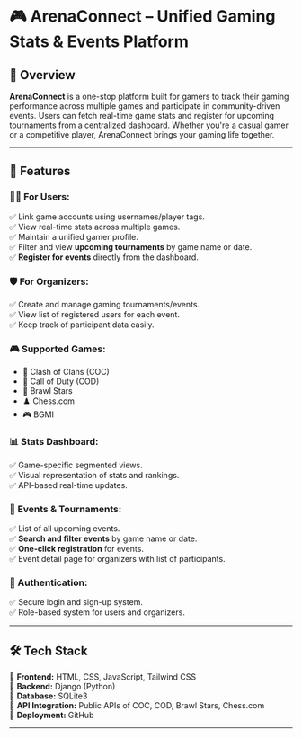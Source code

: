 # 🎮 ArenaConnect – Unified Gaming Stats & Events Platform

## 📌 Overview
**ArenaConnect** is a one-stop platform built for gamers to track their gaming performance across multiple games and participate in community-driven events. Users can fetch real-time game stats and register for upcoming tournaments from a centralized dashboard. Whether you're a casual gamer or a competitive player, ArenaConnect brings your gaming life together.

---

## 🚀 Features

### 🧑‍💻 For Users:
✅ Link game accounts using usernames/player tags.  
✅ View real-time stats across multiple games.  
✅ Maintain a unified gamer profile.  
✅ Filter and view **upcoming tournaments** by game name or date.  
✅ **Register for events** directly from the dashboard.  

### 🛡️ For Organizers:
✅ Create and manage gaming tournaments/events.  
✅ View list of registered users for each event.  
✅ Keep track of participant data easily.  

### 🎮 Supported Games:
- 🏰 Clash of Clans (COC)  
- 🔫 Call of Duty (COD)  
- 🌟 Brawl Stars  
- ♟️ Chess.com  
- 🎮 BGMI  

### 📊 Stats Dashboard:
✅ Game-specific segmented views.  
✅ Visual representation of stats and rankings.  
✅ API-based real-time updates.  

### 🔎 Events & Tournaments:
✅ List of all upcoming events.  
✅ **Search and filter events** by game name or date.  
✅ **One-click registration** for events.  
✅ Event detail page for organizers with list of participants.  

### 🔐 Authentication:
✅ Secure login and sign-up system.  
✅ Role-based system for users and organizers.  

---

## 🛠 Tech Stack
🔹 **Frontend:** HTML, CSS, JavaScript, Tailwind CSS  
🔹 **Backend:** Django (Python)  
🔹 **Database:** SQLite3  
🔹 **API Integration:** Public APIs of COC, COD, Brawl Stars, Chess.com  
🔹 **Deployment:** GitHub  

---
